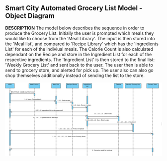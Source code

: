 ## Smart City Automated Grocery List Model - Object Diagram

**DESCRIPTION**
The model below describes the sequence in order to produce the Grocery List.
Initially the user is prompted which meals they would like to choose from the 'Meal Library'. The input is then stored into the 'Meal list', and compared to 'Recipe Library' which has the 'Ingredients List' for each of the indiviual meals. The Calorie Count is also calculated dependant on the Recipe and store in the Ingredient List for each of the respective ingredients. The 'Ingredient List' is then stored to the final list: 'Weekly Grocery List' and sent back to the user. The user then is able to send to grocery store, and alerted for pick up. The user also can also go shop themselves additionally instead of sending the list to the store.

![Sequence Diagram](../images/sequencediagram.png)

